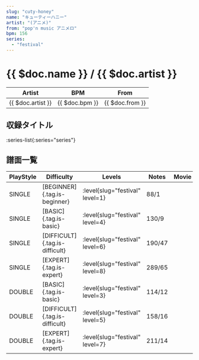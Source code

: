 ```yaml
---
slug: "cuty-honey"
name: "キューティーハニー"
artist: "(アニメ)"
from: "pop'n music アニメロ"
bpm: 156
series:
  - "festival"
---
```


# {{ $doc.name }} / {{ $doc.artist }}

|Artist|BPM|From|
|------|---|----|
|{{ $doc.artist }}|{{ $doc.bpm }}|{{ $doc.from }}|

## 収録タイトル

:series-list{:series="series"}

## 譜面一覧

|PlayStyle|Difficulty|Levels|Notes|Movie|
|---------|----------|------|-----|-----|
|SINGLE|[BEGINNER]{.tag.is-beginner}|<div class="field is-grouped is-grouped-multiline">:level{slug="festival" level=1}</div>|88/1||
|SINGLE|[BASIC]{.tag.is-basic}|<div class="field is-grouped is-grouped-multiline">:level{slug="festival" level=4}</div>|130/9||
|SINGLE|[DIFFICULT]{.tag.is-difficult}|<div class="field is-grouped is-grouped-multiline">:level{slug="festival" level=6}</div>|190/47||
|SINGLE|[EXPERT]{.tag.is-expert}|<div class="field is-grouped is-grouped-multiline">:level{slug="festival" level=8}</div>|289/65||
|DOUBLE|[BASIC]{.tag.is-basic}|<div class="field is-grouped is-grouped-multiline">:level{slug="festival" level=3}</div>|114/12||
|DOUBLE|[DIFFICULT]{.tag.is-difficult}|<div class="field is-grouped is-grouped-multiline">:level{slug="festival" level=5}</div>|158/16||
|DOUBLE|[EXPERT]{.tag.is-expert}|<div class="field is-grouped is-grouped-multiline">:level{slug="festival" level=7}</div>|211/14||
